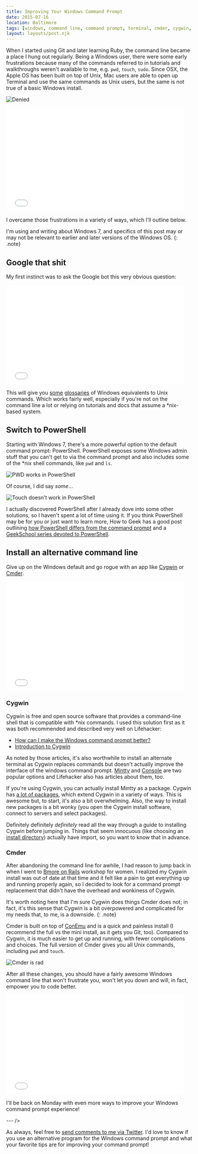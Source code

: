 ```yaml
---
title: Improving Your Windows Command Prompt
date: 2015-07-16
location: Baltimore
tags: [windows, command line, command prompt, terminal, cmder, cygwin, powershell]
layout: layouts/post.njk
---
```


When I started using Git and later learning Ruby, the command line became a place I hung out regularly. Being a Windows user, there were some early frustrations because many of the commands referred to in tutorials and walkthroughs weren't available to me, e.g. `pwd`, `touch`, `sudo`. Since OSX, the Apple OS has been built on top of Unix, Mac users are able to open up Terminal and use the same commands as Unix users, but the same is not true of a basic Windows install.

![Denied](/assets/img/blog/2015/no-dice.png)

<div class="embed-container giphy">
    <iframe src="//giphy.com/embed/hQY7rPlW3Vc3K?html5=true" width="480" height="281" frameBorder="0" webkitAllowFullScreen mozallowfullscreen allowFullScreen></iframe>
</div>

I overcame those frustrations in a variety of ways, which I'll outline below.

I'm using and writing about Windows 7, and specifics of this post may or may not be relevant to earlier and later versions of the Windows OS.
{: .note}

## Google that shit
My first instinct was to ask the Google bot this very obvious question:

<div class="embed-container giphy">
    <iframe src="//giphy.com/embed/FRRK3vMJ4no52?html5=true" width="480" height="269" frameBorder="0" webkitAllowFullScreen mozallowfullscreen allowFullScreen></iframe>
</div>

This will give you [some](http://www.covingtoninnovations.com/mc/winforunix.html) [glossaries](http://www.lemoda.net/windows/windows2unix/windows2unix.html) of Windows equivalents to Unix commands. Which works fairly well, especially if you're not on the command line a lot or relying on tutorials and docs that assume a *nix-based system.

## Switch to PowerShell
Starting with Windows 7, there's a more powerful option to the default command prompt: PowerShell. PowerShell exposes some Windows admin stuff that you can't get to via the command prompt and also includes some of the *nix shell commands, like `pwd` and `ls`.

![PWD works in PowerShell](/assets/img/blog/2015/ps-pwd-yay.png)

Of course, I did say *some*&hellip;

![Touch doesn't work in PowerShell](/assets/img/blog/2015/ps-touch-boo.png)

I actually discovered PowerShell after I already dove into some other solutions, so I haven't spent a lot of time using it. If you think PowerShell may be for you or just want to learn more, How to Geek has a good post outlining [how PowerShell differs from the command prompt](http://www.howtogeek.com/163127/how-powershell-differs-from-the-windows-command-prompt/) and a [GeekSchool series devoted to PowerShell](http://www.howtogeek.com/137803/geek-school-learn-how-to-automate-windows-with-powershell/).

## Install an alternative command line
Give up on the Windows default and go rogue with an app like [Cygwin](https://www.cygwin.com/) or [Cmder](http://gooseberrycreative.com/cmder/).

<div class="embed-container giphy">
    <iframe src="//giphy.com/embed/Aq6GD5Sa6uuuk?html5=true" width="480" height="297" frameBorder="0" webkitAllowFullScreen mozallowfullscreen allowFullScreen></iframe>
</div>

### Cygwin
Cygwin is free and open source software that provides a command-line shell that is compatible with *nix commands. I used this solution first as it was both recommended and described very well on Lifehacker:

* [How can I make the Windows command prompt better?](http://lifehacker.com/5834755/how-can-i-make-the-windows-command-prompt-better)
* [Introduction to Cygwin](http://lifehacker.com/179514/geek-to-live--introduction-to-cygwin-part-i)

As noted by those articles, it's also worthwhile to install an alternate terminal as Cygwin replaces commands but doesn't actually improve the interface of the windows command prompt. [Mintty](https://code.google.com/p/mintty/) and [Console](http://sourceforge.net/projects/console/) are two popular options and Lifehacker also has articles about them, too.

If you're using Cygwin, you can actually install Mintty as a package. Cygwin has [a lot of packages](https://cygwin.com/packages/package_list.html), which extend Cygwin in a variety of ways. This is awesome but, to start, it's also a bit overwhelming. Also, the way to install new packages is a bit wonky (you open the Cygwin install software, connect to servers and select packages).

Definitely definitely *definitely* read all the way through a guide to installing Cygwin before jumping in. Things that seem innocuous (like choosing an [install directory](https://cygwin.com/faq.html#faq.setup.c)) actually have import, so you want to know that in advance.

### Cmder
After abandoning the command line for awhile, I had reason to jump back in when I went to [Bmore on Rails](http://bmoreonrails.org) workshop for women. I realized my Cygwin install was out of date at that time and it felt like a pain to get everything up and running properly again, so I decided to look for a command prompt replacement that didn't have the overhead and wonkiness of Cygwin.

It's worth noting here that I'm sure Cygwin does things Cmder does not; in fact, it's this sense that Cygwin is a bit overpowered and complicated for my needs that, to me, is a downside.
{: .note}

Cmder is built on top of [ConEmu](http://conemu.github.io/) and is a quick and painless install (I recommend the full vs the mini install, as it gets you Git, too). Compared to Cygwin, it is much easier to get up and running, with fewer complications and choices. The full version of Cmder gives you all Unix commands, including `pwd` and `touch`.

![Cmder is rad](/assets/img/blog/2015/cmder-yay.png)

After all these changes, you should have a fairly awesome Windows command line that won't frustrate you, won't let you down and will, in fact, empower you to code better.

<div class="embed-container giphy">
    <iframe src="//giphy.com/embed/137EaR4vAOCn1S?html5=true" width="480" height="270" frameBorder="0" webkitAllowFullScreen mozallowfullscreen allowFullScreen></iframe>
</div>

I'll be back on Monday with even more ways to improve your Windows command prompt experience!

--- />

As always, feel free to [send comments to me via Twitter](https://twitter.com/intent/tweet?screen_name=messypixels). I'd love to know if you use an alternative program for the Windows command prompt and what your favorite tips are for improving your command prompt!
